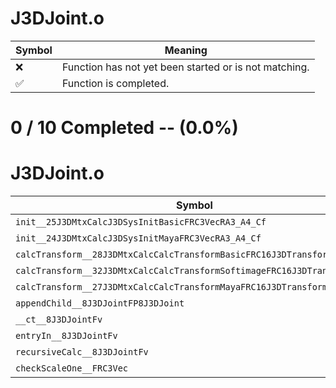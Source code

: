# J3DJoint.o
| Symbol | Meaning 
| ------------- | ------------- 
| :x: | Function has not yet been started or is not matching. 
| :white_check_mark: | Function is completed. 


# 0 / 10 Completed -- (0.0%)
# J3DJoint.o
| Symbol | Decompiled? |
| ------------- | ------------- |
| `init__25J3DMtxCalcJ3DSysInitBasicFRC3VecRA3_A4_Cf` | :x: |
| `init__24J3DMtxCalcJ3DSysInitMayaFRC3VecRA3_A4_Cf` | :x: |
| `calcTransform__28J3DMtxCalcCalcTransformBasicFRC16J3DTransformInfo` | :x: |
| `calcTransform__32J3DMtxCalcCalcTransformSoftimageFRC16J3DTransformInfo` | :x: |
| `calcTransform__27J3DMtxCalcCalcTransformMayaFRC16J3DTransformInfo` | :x: |
| `appendChild__8J3DJointFP8J3DJoint` | :x: |
| `__ct__8J3DJointFv` | :x: |
| `entryIn__8J3DJointFv` | :x: |
| `recursiveCalc__8J3DJointFv` | :x: |
| `checkScaleOne__FRC3Vec` | :x: |
